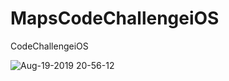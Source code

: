 # MapsCodeChallengeiOS
CodeChallengeiOS

![Aug-19-2019 20-56-12](https://user-images.githubusercontent.com/1762283/63291476-e3eecc80-c2c3-11e9-989f-674439b157c9.gif)
